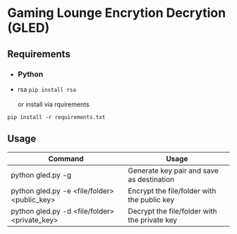 # Gaming Lounge Encrytion Decrytion (GLED)

## Requirements

- ### Python
- rsa `pip install rsa`<br><br>
or install via rquirements

```
pip install -r requirements.txt
```

## Usage

Command                                         | Usage
----------------------------------------------- | --------------------------------------------
python gled.py -g <destination>               | Generate key pair and save as destination
python gled.py -e <file/folder> <public_key>  | Encrypt the file/folder with the public key
python gled.py -d <file/folder> <private_key> | Decrypt the file/folder with the private key
